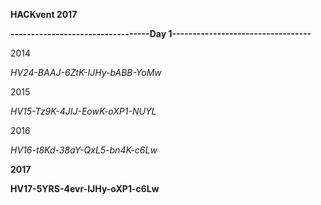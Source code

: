   **HACKvent 2017**

**----------------------------------Day
1----------------------------------**


2014

*HV24-BAAJ-6ZtK-IJHy-bABB-YoMw*

2015

*HV15-Tz9K-4JIJ-EowK-oXP1-NUYL*

2016

*HV16-t8Kd-38aY-QxL5-bn4K-c6Lw*

**2017**

**HV17-5YRS-4evr-IJHy-oXP1-c6Lw**


